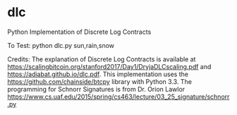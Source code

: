 # dlc
Python Implementation of Discrete Log Contracts 

To Test: python dlc.py sun,rain,snow

Credits: 
The explanation of Discrete Log Contracts is available at https://scalingbitcoin.org/stanford2017/Day1/DryjaDLCscaling.pdf and https://adiabat.github.io/dlc.pdf.
This implementation uses the https://github.com/chainside/btcpy library with Python 3.3.
The programming for Schnorr Signatures is from   Dr. Orion Lawlor https://www.cs.uaf.edu/2015/spring/cs463/lecture/03_25_signature/schnorr.py
